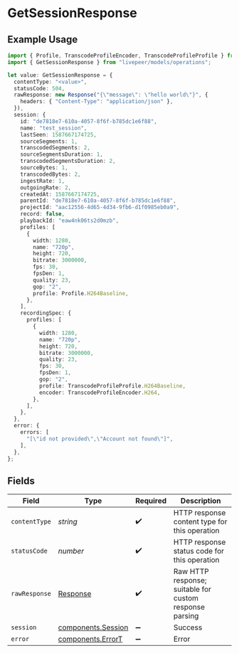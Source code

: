 # GetSessionResponse

## Example Usage

```typescript
import { Profile, TranscodeProfileEncoder, TranscodeProfileProfile } from "livepeer/models/components";
import { GetSessionResponse } from "livepeer/models/operations";

let value: GetSessionResponse = {
  contentType: "<value>",
  statusCode: 504,
  rawResponse: new Response("{\"message\": \"hello world\"}", {
    headers: { "Content-Type": "application/json" },
  }),
  session: {
    id: "de7818e7-610a-4057-8f6f-b785dc1e6f88",
    name: "test_session",
    lastSeen: 1587667174725,
    sourceSegments: 1,
    transcodedSegments: 2,
    sourceSegmentsDuration: 1,
    transcodedSegmentsDuration: 2,
    sourceBytes: 1,
    transcodedBytes: 2,
    ingestRate: 1,
    outgoingRate: 2,
    createdAt: 1587667174725,
    parentId: "de7818e7-610a-4057-8f6f-b785dc1e6f88",
    projectId: "aac12556-4d65-4d34-9fb6-d1f0985eb0a9",
    record: false,
    playbackId: "eaw4nk06ts2d0mzb",
    profiles: [
      {
        width: 1280,
        name: "720p",
        height: 720,
        bitrate: 3000000,
        fps: 30,
        fpsDen: 1,
        quality: 23,
        gop: "2",
        profile: Profile.H264Baseline,
      },
    ],
    recordingSpec: {
      profiles: [
        {
          width: 1280,
          name: "720p",
          height: 720,
          bitrate: 3000000,
          quality: 23,
          fps: 30,
          fpsDen: 1,
          gop: "2",
          profile: TranscodeProfileProfile.H264Baseline,
          encoder: TranscodeProfileEncoder.H264,
        },
      ],
    },
  },
  error: {
    errors: [
      "[\"id not provided\",\"Account not found\"]",
    ],
  },
};
```

## Fields

| Field                                                                 | Type                                                                  | Required                                                              | Description                                                           |
| --------------------------------------------------------------------- | --------------------------------------------------------------------- | --------------------------------------------------------------------- | --------------------------------------------------------------------- |
| `contentType`                                                         | *string*                                                              | :heavy_check_mark:                                                    | HTTP response content type for this operation                         |
| `statusCode`                                                          | *number*                                                              | :heavy_check_mark:                                                    | HTTP response status code for this operation                          |
| `rawResponse`                                                         | [Response](https://developer.mozilla.org/en-US/docs/Web/API/Response) | :heavy_check_mark:                                                    | Raw HTTP response; suitable for custom response parsing               |
| `session`                                                             | [components.Session](../../models/components/session.md)              | :heavy_minus_sign:                                                    | Success                                                               |
| `error`                                                               | [components.ErrorT](../../models/components/errort.md)                | :heavy_minus_sign:                                                    | Error                                                                 |